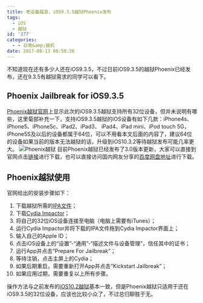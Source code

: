 ```yaml
---
title: 老设备福音，iOS9.3.5越狱Phoenix发布
tags:
  - iOS
  - 越狱
id: '377'
categories:
  - - 日常&amp;搞机
date: 2017-08-13 08:50:26
---
```


不知道现在还有多少人还在iOS9.3.5，不过日前iOS9.3.5的越狱Phoenix已经发布，还在9.3.5有越狱需求的同学可以看下。

## Phoenix Jailbreak for iOS9.3.5

[Phoenix越狱官网](https://phoenixpwn.com/)上显示此次的iOS9.3.5越狱支持所有32位设备，但并未说明有哪些，这里菊部补充一下，支持iOS9.3.5越狱的iOS设备有如下几款：iPhone4s、iPhone5、iPhone5c、iPad2、iPad3、 iPad4、iPad mini、iPod touch 5G，iPhone5S及以后的设备都属于64位，可以不用看本文后面的内容了，建议64位的设备如果当前的版本无法越狱的话，升级到iOS10.3.2等待越狱发布可能几率更大。 ![Phoenix越狱](https://i.loli.net/2017/08/13/598fa1bb06000.png) 目前Phoenix越狱已经发布了3.0版本更新，大家可以直接到官网点击[链接](https://phoenixpwn.com/download.php)进行下载，也可以直接访问国内网友分享的[百度网盘地址](https://pan.baidu.com/s/1jILyT9O#list/path=%2F%E6%9A%82%E5%82%A8%E6%96%87%E4%BB%B6%2F%E5%88%86%E4%BA%AB%E6%96%87%E4%BB%B6%2FPhoenix%20v3.0&parentPath=%2F%E6%9A%82%E5%82%A8%E6%96%87%E4%BB%B6%2F%E5%88%86%E4%BA%AB%E6%96%87%E4%BB%B6)进行下载。

## Phoenix越狱使用

官网给出的安装步骤如下：

1.  下载越狱所需的[IPA文件](https://phoenixpwn.com/download.php)；
2.  下载[Cydia Impactor](http://www.cydiaimpactor.com/)；
3.  将自己的32位iOS设备连接至电脑（电脑上需要有iTunes）；
4.  运行Cydia Impactor并将下载的IPA文件拖到Cydia Impactor界面上；
5.  输入自己的Apple ID；
6.  点击iOS设备上的“设置”-“通用”-“描述文件与设备管理”，信任其中的证书；
7.  运行App并点击“Prepare For Jailbreak”；
8.  等待注销，点击主屏上的Cydia；
9.  如果后期重启，需要重新打开App并点击“Kickstart Jailbreak”；
10.  如果应用过期，需要重复以上所有步骤。

操作方法与之前发布的[iOS10.2越狱](https://www.jubuzz.com/geek/50.html)基本一致，但是Phoenix越狱只适用于还在iOS9.3.5的32位设备，应该也比较小众了，不过总归聊胜于无。